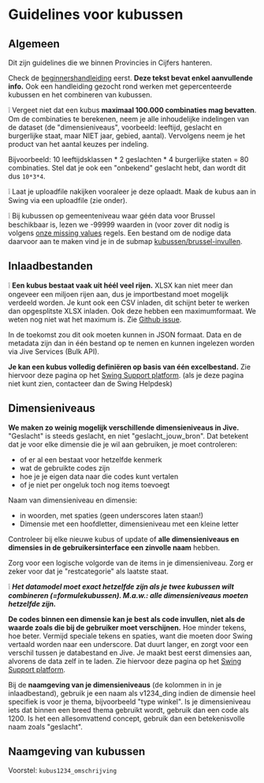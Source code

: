 # Guidelines voor kubussen

## Algemeen

Dit zijn guidelines die we binnen Provincies in Cijfers hanteren.

Check de [beginnershandleiding](https://github.com/provinciesincijfers/JiveDocumentation/blob/master/02.%20Data%20defini%C3%ABren/kubussen/Kubussen%20guidelines.md)  eerst. **Deze tekst bevat enkel aanvullende info.**
Ook een handleiding gezocht rond werken met gepercenteerde kubussen en het combineren van kubussen.

❕ Vergeet niet dat een kubus **maximaal 100.000 combinaties mag bevatten**. Om de combinaties te berekenen, neem je alle inhoudelijke  indelingen van de dataset (de "dimensieniveaus", voorbeeld: leeftijd, geslacht en burgerlijke staat, maar NIET jaar, gebied, aantal). Vervolgens neem je het product van het aantal keuzes per indeling. 

Bijvoorbeeld: 10 leeftijdsklassen * 2 geslachten * 4 burgerlijke staten = 80 combinaties. Stel dat je ook een "onbekend" geslacht hebt, dan wordt dit dus ```10*3*4```.

❕ Laat je uploadfile nakijken vooraleer je deze oplaadt. Maak de kubus aan in Swing via een uploadfile (zie onder).

❕ Bij kubussen op gemeenteniveau waar géén data voor Brussel beschikbaar is, lezen we -99999 waarden in (voor zover dit nodig is volgens [onze missing values](https://github.com/provinciesincijfers/JiveDocumentation/blob/master/01.%20Algemeen%20databeheer/Missing%20values.md) regels.
Een bestand om de nodige data daarvoor aan te maken vind je in de submap [kubussen/brussel-invullen](https://github.com/provinciesincijfers/JiveDocumentation/blob/master/02.%20Data%20defini%C3%ABren/kubussen/brussel-invullen).


## Inlaadbestanden

❕ **Een kubus bestaat vaak uit héél veel rijen.** XLSX kan niet meer dan ongeveer een miljoen rijen aan, dus je importbestand moet mogelijk verdeeld worden. 
Je kunt ook een CSV inladen, dit schijnt beter te werken dan opgesplitste XLSX inladen. Ook deze hebben een maximumformaat. We weten nog niet wat het maximum is. Zie [Github issue](https://github.com/provinciesincijfers/bugsinjive/issues/3).

In de toekomst zou dit ook moeten kunnen in JSON formaat. Data en de metadata zijn dan in één bestand op te nemen en kunnen ingelezen worden via Jive Services (Bulk API). 

**Je kan een kubus volledig definiëren op basis van één excelbestand.** Zie hiervoor deze pagina op het [Swing Support platform](https://support.swing.eu/document/Voorbeelden-van-importbestanden-voor-Swing-5). (als je deze pagina niet kunt zien, contacteer dan de Swing Helpdesk)


## Dimensieniveaus

**We maken zo weinig mogelijk verschillende dimensieniveaus in Jive.** "Geslacht" is steeds geslacht, en niet "geslacht_jouw_bron".
Dat betekent dat je voor elke dimensie die je wil aan gebruiken, je moet controleren:
* of er al een bestaat voor hetzelfde kenmerk
* wat de gebruikte codes zijn
* hoe je je eigen data naar die codes kunt vertalen
* of je niet per ongeluk toch nog items toevoegt

Naam van dimensieniveau en dimensie:
* in woorden, met spaties (geen underscores laten staan!)
* Dimensie met een hoofdletter, dimensieniveau met een kleine letter

Controleer bij elke nieuwe kubus of update of **alle dimensieniveaus en dimensies in de gebruikersinterface een zinvolle naam** hebben.

Zorg voor een logische volgorde van de items in je dimensieniveau. Zorg er zeker voor dat je "restcategorie" als laatste staat.

❕ ***Het datamodel moet exact hetzelfde zijn als je twee kubussen wilt combineren (=formulekubussen). M.a.w.: alle dimensieniveaus moeten hetzelfde zijn.***

**De codes binnen een dimensie kan je best als code invullen, niet als de waarde zoals die bij de gebruiker moet verschijnen.** Hoe minder tekens, hoe beter. Vermijd speciale tekens en spaties, want die moeten door Swing vertaald worden naar een underscore. Dat duurt langer, en zorgt voor een verschil tussen je databestand en Jive. 
Je maakt best eerst dimensies aan, alvorens de data zelf in te laden. Zie hiervoor deze pagina op het [Swing Support platform](https://support.swing.eu/document/Voorbeelden-van-importbestanden-voor-Swing-5).

Bij de **naamgeving van je dimensieniveaus** (de kolommen in in je inlaadbestand), gebruik je een naam als v1234_ding indien de dimensie heel specifiek is voor je thema, bijvoorbeeld "type winkel". Is je dimensieniveau iets dat binnen een breed thema gebruikt wordt, gebruik dan een code als 1200. Is het een allesomvattend concept, gebruik dan een betekenisvolle naam zoals "geslacht".

## Naamgeving van kubussen

Voorstel: `kubus1234_omschrijving`

